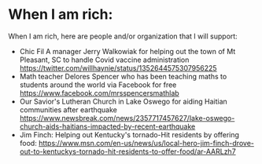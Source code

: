 # When I am rich:
When I am rich, here are people and/or organization that I will support:

- Chic Fil A manager Jerry Walkowiak for helping out the town of Mt Pleasant, SC to handle Covid vaccine administration https://twitter.com/willhaynie/status/1352644575307956225
- Math teacher Delores Spencer who has been teaching maths to students around the world via Facebook for free https://www.facebook.com/mrsspencersmathlab
- Our Savior's Lutheran Church in Lake Oswego for aiding Haitian communities after earthquake https://www.newsbreak.com/news/2357717457627/lake-oswego-church-aids-haitians-impacted-by-recent-earthquake
- Jim Finch: Helping out Kentucky's tornado-Hit residents by offering food: https://www.msn.com/en-us/news/us/local-hero-jim-finch-drove-out-to-kentuckys-tornado-hit-residents-to-offer-food/ar-AARLzh7
